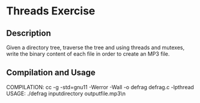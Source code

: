 # Threads Exercise

## Description
Given a directory tree, traverse the tree and using threads and mutexes, write the binary content of each file in order to create an MP3 file.

## Compilation and Usage
COMPILATION: cc -g -std=gnu11 -Werror -Wall -o defrag defrag.c -lpthread
USAGE: ./defrag inputdirectory outputfile.mp3\n
